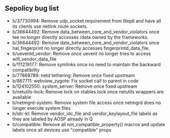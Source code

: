## Sepolicy bug list

- b/37730994: Remove udp_socket requirement from libqdi and have all its
  clients use netlink route sockets.
- b/36644492: Remove data_between_core_and_vendor_violators once tee no longer
  directly accesses /data owned by the frameworks.
- b/36644492: Remove data_between_core_and_vendor_violators once
  hal_fingerprint no longer directly accesses fingerprintd_data_file.
- b/ueventd_vendor: Remove once uevent no longer tries to access
  wifi_vendor_data_file
- b/111219177: Remove symlinks once no need to maintain the backward
  compatibility
- b/77868789: netd tethering: Remove once fixed upstream
- b/867711: webview_zygote: Fix socket call to parent in code
- b/124102550: system_server: Remove once fixed upstream
- b/netutils-lock: Remove lock on xtables.lock once netutils wrappers are available
- b/netmgrd-system: Remove system file access once netmgrd does no longer
  execute system files
- b/idc-kl: Remove vendor_idc_file and vendor_keylayout_file labels as they are
  labeled by AOSP already in Q
- b/compatible: Remove all not_compatible_property() macros and update labels
  once all devices use "compatible" props

